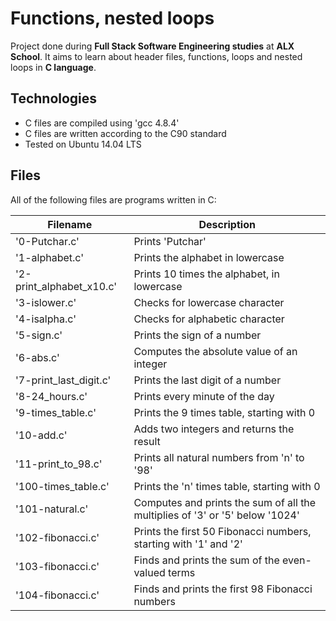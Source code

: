 # Functions, nested loops

Project done during **Full Stack Software Engineering studies** at **ALX School**. It aims to learn about header files, functions, loops and nested loops in **C language**.

## Technologies

* C files are compiled using 'gcc 4.8.4'
* C files are written according to the C90 standard
* Tested on Ubuntu 14.04 LTS

## Files
All of the following files are programs written in C:

| Filename | Description |
| -------- | ----------- |
| '0-Putchar.c' | Prints 'Putchar' |
| '1-alphabet.c' | Prints the alphabet in lowercase |
| '2-print_alphabet_x10.c' | Prints 10 times the alphabet, in lowercase |
| '3-islower.c' | Checks for lowercase character |
| '4-isalpha.c' | Checks for alphabetic character |
| '5-sign.c' | Prints the sign of a number |
| '6-abs.c' | Computes the absolute value of an integer |
| '7-print_last_digit.c' | Prints the last digit of a number |
| '8-24_hours.c' | Prints every minute of the day |
| '9-times_table.c' | Prints the 9 times table, starting with 0 |
| '10-add.c' | Adds two integers and returns the result |
| '11-print_to_98.c' | Prints all natural numbers from 'n' to '98' |
| '100-times_table.c' | Prints the 'n' times table, starting with 0 |
| '101-natural.c' | Computes and prints the sum of all the multiplies of '3' or '5' below '1024' |
| '102-fibonacci.c' | Prints the first 50 Fibonacci numbers, starting with '1' and '2' |
| '103-fibonacci.c' | Finds and prints the sum of the even-valued terms |
| '104-fibonacci.c' | Finds and prints the first 98 Fibonacci numbers |
